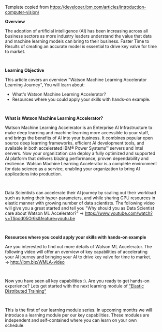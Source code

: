 ﻿
Template copied from https://developer.ibm.com/articles/introduction-computer-vision/

**Overview**

The adoption of artificial intelligence (AI) has been increasing across all business sectors as more industry leaders understand the value that data and machine learning models can bring to their business.        Faster Time to Results of creating an accurate model is essential to drive key valve for time to market.  

&nbsp;
&nbsp;

**Learning Objective**

This article covers an overview "Watson Machine Learning Accelerator Learning Journey",    You will learn about:

 - What's Watson Machine Learning Accelerator?
 - Resources where you could apply your skills with hands-on example.

&nbsp;
&nbsp;

**What is Watson Machine Learning Accelerator?**

Watson Machine Learning Accelerator is an  Enterprise AI Infrastructure to make deep learning and machine learning more accessible to your staff, and brings the benefits of AI into your business.  It combines popular open source deep learning frameworks, efficient AI development tools, and available in both accelerated IBM® Power Systems™ servers and Intel servers.   Now your organization can deploy a fully optimized and supported AI platform that delivers blazing performance, proven dependability and resilience. Watson Machine Learning Accelerator is a complete environment for data science as a service, enabling your organization to bring AI applications into production.

&nbsp;

Data Scientists can accelerate their AI journey by scaling out their workload such as tuning their hyper-parameters,  and while sharing GPU resources in elastic manner with growing number of data scientists.      The following video will give you a great started and tell you "Why should you as Data Scientist care about Watson ML Accelerator?"
-> https://www.youtube.com/watch?v=TSpod05Or6s&feature=youtu.be

&nbsp;
&nbsp;


**Resources where you could apply your skills with hands-on example**

Are you interested to find out more details of Watson ML Accelerator.   The following video will offer an overview of key capabilities of accelerating your AI journey and bringing your AI to drive key valve for time to market.  
-> http://ibm.biz/WMLA-video

&nbsp;

Now you have seen all key capabilities :).  Are you ready to get hands-on experience?   Lets get started with the next learning module of ["Elastic Distributed Training"](https://github.com/IBM/wmla-assets/blob/master/WMLA-learning-journey/elastic-distributed-training-module/Elastic-Distributed-Training-Learning-Module.md)

&nbsp;

This is the first of our learning module series.     In upcoming months we will introduce a learning module per our key capabilities.   These modules are independent and self-contained where you can learn on your own schedule.




